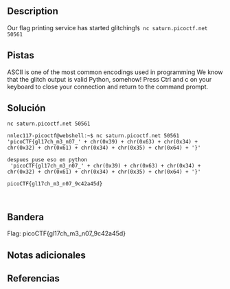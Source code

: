 ## Description

Our flag printing service has started glitching!`$ nc saturn.picoctf.net 50561`

## Pistas

ASCII is one of the most common encodings used in programming
We know that the glitch output is valid Python, somehow!
Press Ctrl and c on your keyboard to close your connection and return to the command prompt.


## Solución

``` 
nc saturn.picoctf.net 50561

nnlec117-picoctf@webshell:~$ nc saturn.picoctf.net 50561
'picoCTF{gl17ch_m3_n07_' + chr(0x39) + chr(0x63) + chr(0x34) + chr(0x32) + chr(0x61) + chr(0x34) + chr(0x35) + chr(0x64) + '}'

despues puse eso en python
 'picoCTF{gl17ch_m3_n07_' + chr(0x39) + chr(0x63) + chr(0x34) + chr(0x32) + chr(0x61) + chr(0x34) + chr(0x35) + chr(0x64) + '}'

picoCTF{gl17ch_m3_n07_9c42a45d}



```

## Bandera
Flag: picoCTF{gl17ch_m3_n07_9c42a45d}


## Notas adicionales


## Referencias
